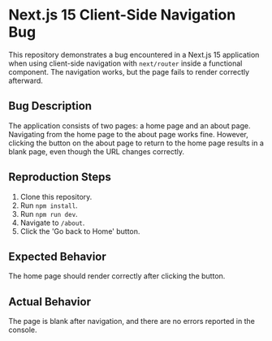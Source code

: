 # Next.js 15 Client-Side Navigation Bug

This repository demonstrates a bug encountered in a Next.js 15 application when using client-side navigation with `next/router` inside a functional component.  The navigation works, but the page fails to render correctly afterward. 

## Bug Description

The application consists of two pages: a home page and an about page. Navigating from the home page to the about page works fine. However, clicking the button on the about page to return to the home page results in a blank page, even though the URL changes correctly. 

## Reproduction Steps

1. Clone this repository.
2. Run `npm install`.
3. Run `npm run dev`.
4. Navigate to `/about`.
5. Click the 'Go back to Home' button.

## Expected Behavior

The home page should render correctly after clicking the button.

## Actual Behavior

The page is blank after navigation, and there are no errors reported in the console.